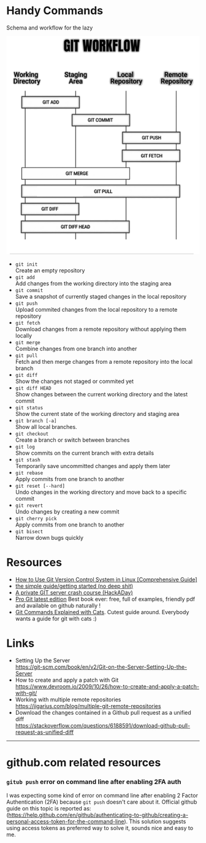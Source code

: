 # Handy Commands
Schema and workflow for the lazy  

![git workflow](git.workflow.png)
- `git init`  
  Create an empty repository
- `git add`  
  Add changes from the working directory into the staging area
- `git commit`  
  Save a snapshot of currently staged changes in the local repository
- `git push`  
  Upload commited changes from the local repository to a remote repository
- `git fetch`  
  Download changes from a remote repository without applying them locally
- `git merge`  
  Combine changes from one branch into another
- `git pull`  
  Fetch and then merge changes from a remote repository into the local branch
- `git diff`  
  Show the changes not staged or commited yet
- `git diff HEAD`  
  Show changes between the current working directory and the latest commit
- `git status`  
  Show the current state of the working directory and staging area
- `git branch [-a]`  
  Show all local branches.
- `git checkout`  
  Create a branch or switch between branches
- `git log`  
  Show commits on the current branch with extra details
- `git stash`  
  Temporarily save uncommitted changes and apply them later
- `git rebase`  
  Apply commits from one branch to another
- `git reset [--hard]`  
  Undo changes in the working directory and move back to a specific commit
- `git revert`  
  Undo changes by creating a new commit
- `git cherry pick`  
  Apply commits from one branch to another
- `git bisect`  
  Narrow down bugs quickly


# Resources
- [How to Use Git Version Control System in Linux [Comprehensive Guide]](https://www.tecmint.com/use-git-version-control-system-in-linux/)
- [the simple guide/getting started (no deep shit)](http://rogerdudler.github.io/git-guide/)
- [A private GIT server crash course (HackADay)](https://hackaday.com/2018/06/27/keep-it-close-a-private-git-server-crash-course/)
- [Pro Git latest edition](https://github.com/progit) Best book ever: free, full of examples, friendly pdf and available on github naturally !
- [Git Commands Explained with Cats](https://girliemac.com/blog/2017/12/26/git-purr/). Cutest guide around. Everybody wants a guide for git with cats :)


# Links
- Setting Up the Server  
  https://git-scm.com/book/en/v2/Git-on-the-Server-Setting-Up-the-Server
- How to create and apply a patch with Git  
  https://www.devroom.io/2009/10/26/how-to-create-and-apply-a-patch-with-git/
- Working with multiple remote repositories  
  https://jigarius.com/blog/multiple-git-remote-repositories
- Download the changes contained in a Github pull request as a unified diff  
  https://stackoverflow.com/questions/6188591/download-github-pull-request-as-unified-diff

---

# github.com related resources
### `gitub push` error on command line after enabling 2FA auth
I was expecting some kind of error on command line after enabling 2 Factor Authentication (2FA) because `git push` doesn't care about it. Official github guide on this topic is reported as:
(https://help.github.com/en/github/authenticating-to-github/creating-a-personal-access-token-for-the-command-line).
This solution suggests using access tokens as preferred way to solve it, sounds nice and easy to me.
